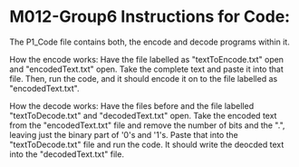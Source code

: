 # M012-Group6 Instructions for Code:

The P1_Code file contains both, the encode and decode programs within it. 

How the encode works:
  Have the file labelled as "textToEncode.txt" open and "encodedText.txt" open.
  Take the complete text and paste it into that file.
  Then, run the code, and it should encode it on to the file labelled as "encodedText.txt".
  
How the decode works:
  Have the files before and the file labelled "textToDecode.txt" and "decodedText.txt" open.
  Take the encoded text from the "encodedText.txt" file and remove the number of bits and the ".", leaving just the binary part of '0's and '1's.
  Paste that into the "textToDecode.txt" file and run the code.
  It should write the deocded text into the "decodedText.txt" file.
